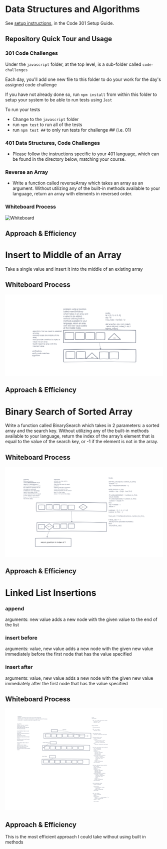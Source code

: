 # Data Structures and Algorithms

See [setup instructions](https://codefellows.github.io/setup-guide/code-301/3-code-challenges), in the Code 301 Setup Guide.

## Repository Quick Tour and Usage

### 301 Code Challenges

Under the `javascript` folder, at the top level, is a sub-folder called `code-challenges`

Each day, you'll add one new file to this folder to do your work for the day's assigned code challenge

If you have not already done so, run `npm install` from within this folder to setup your system to be able to run tests using `Jest`

To run your tests

- Change to the `javascript` folder
- run `npm test` to run all of the tests
- run `npm test ##` to only run tests for challenge ## (i.e. 01)

### 401 Data Structures, Code Challenges

- Please follow the instructions specific to your 401 language, which can be found in the directory below, matching your course.

### Reverse an Array

- Write a function called reverseArray which takes an array as an argument. Without utilizing any of the built-in methods available to your language, return an array with elements in reversed order.

### Whiteboard Process

![Whiteboard](challenge.png)

## Approach & Efficiency
<!-- What approach did you take? Discuss Why. What is the Big O space/time for this approach? -->

# Insert to Middle of an Array
Take a single value and insert it into the middle of an existing array

## Whiteboard Process
![Whiteboard2](challenge2.png)

## Approach & Efficiency
<!-- What approach did you take? Discuss Why. What is the Big O space/time for this approach? -->


# Binary Search of Sorted Array
Write a function called BinarySearch which takes in 2 parameters: a sorted array and the search key. Without utilizing any of the built-in methods available to your language, return the index of the array’s element that is equal to the value of the search key, or -1 if the element is not in the array.

## Whiteboard Process
![whiteboard3](code_challenge3.png)

## Approach & Efficiency
<!-- What approach did you take? Discuss Why. What is the Big O space/time for this approach? -->

# Linked List Insertions

### append

arguments: new value
adds a new node with the given value to the end of the list

### insert before

arguments: value, new value
adds a new node with the given new value immediately before the first node that has the value specified

### insert after

arguments: value, new value
adds a new node with the given new value immediately after the first node that has the value specified

## Whiteboard Process

![whiteboard6](code_challenge06.png)

## Approach & Efficiency

This is the most efficient approach I could take without using built in methods

